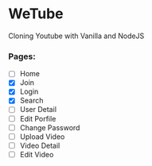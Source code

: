 # WeTube
Cloning Youtube with Vanilla and NodeJS


### Pages:
- [ ] Home
- [x] Join
- [x] Login
- [x] Search
- [ ] User Detail
- [ ] Edit Porfile
- [ ] Change Password
- [ ] Upload Video
- [ ] Video Detail
- [ ] Edit Video